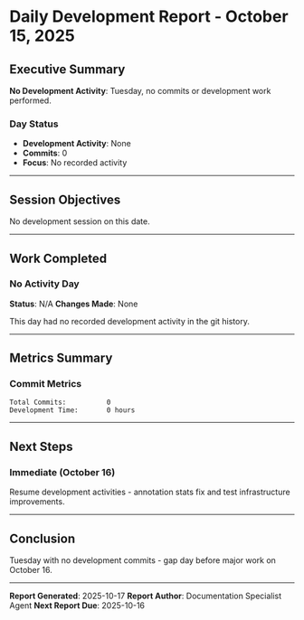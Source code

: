 # Daily Development Report - October 15, 2025

## Executive Summary

**No Development Activity**: Tuesday, no commits or development work performed.

### Day Status
- **Development Activity**: None
- **Commits**: 0
- **Focus**: No recorded activity

---

## Session Objectives

No development session on this date.

---

## Work Completed

### No Activity Day

**Status**: N/A
**Changes Made**: None

This day had no recorded development activity in the git history.

---

## Metrics Summary

### Commit Metrics
```
Total Commits:          0
Development Time:       0 hours
```

---

## Next Steps

### Immediate (October 16)
Resume development activities - annotation stats fix and test infrastructure improvements.

---

## Conclusion

Tuesday with no development commits - gap day before major work on October 16.

---

**Report Generated**: 2025-10-17
**Report Author**: Documentation Specialist Agent
**Next Report Due**: 2025-10-16
